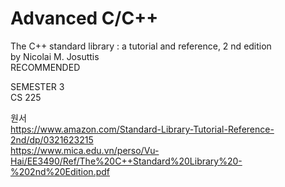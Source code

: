 # Advanced C/C++
The C++ standard library : a tutorial and reference,
2
nd edition<br>
by Nicolai M. Josuttis
<br>RECOMMENDED

SEMESTER 3<br>
CS 225

원서<br>
https://www.amazon.com/Standard-Library-Tutorial-Reference-2nd/dp/0321623215<br>
https://www.mica.edu.vn/perso/Vu-Hai/EE3490/Ref/The%20C++Standard%20Library%20-%202nd%20Edition.pdf
